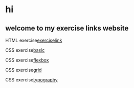 # hi
## welcome to my exercise links website



HTML exercise[exerciselink]()

CSS exercise[basic]()

CSS exercise[flexbox]()

CSS exercise[grid]()

CSS exercise[typography]()